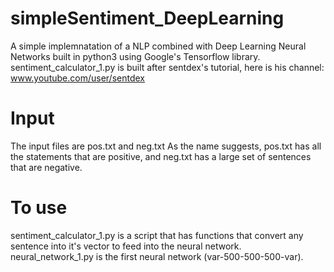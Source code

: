 # simpleSentiment_DeepLearning
A simple implemnatation of a NLP combined with Deep Learning Neural Networks built in python3 using Google's Tensorflow library.
sentiment_calculator_1.py is built after sentdex's tutorial, here is his channel: www.youtube.com/user/sentdex 

# Input
The input files are pos.txt and neg.txt 
As the name suggests, pos.txt has all the statements that are positive, and neg.txt has a large set of sentences that are negative.

# To use
sentiment_calculator_1.py is a script that has functions that convert any sentence into it's vector to feed into the neural network. 
neural_network_1.py is the first neural network (var-500-500-500-var).
